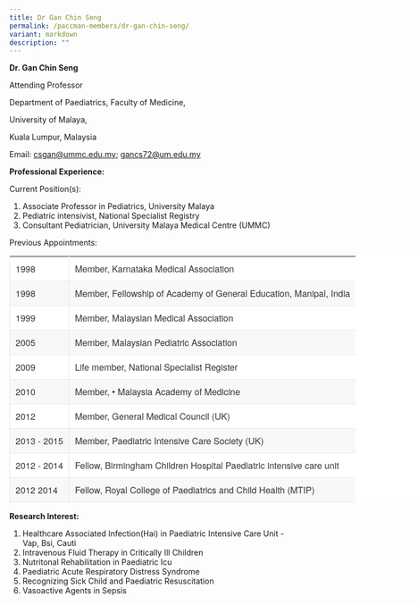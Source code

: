 ```yaml
---
title: Dr Gan Chin Seng
permalink: /paccman-members/dr-gan-chin-seng/
variant: markdown
description: ""
---
```

**Dr. Gan Chin Seng**

Attending Professor

Department of Paediatrics, Faculty of Medicine,&nbsp;

University of Malaya,

Kuala Lumpur, Malaysia

Email:&nbsp;[csgan@ummc.edu.my](mailto:csgan@ummc.edu.my);&nbsp;[gancs72@um.edu.my](mailto:gancs72@um.edu.my)  

**Professional Experience:**

Current Position(s):

1.  Associate Professor in Pediatrics, University Malaya
2.  Pediatric intensivist, National Specialist Registry
3.  Consultant Pediatrician, University Malaya Medical Centre (UMMC)

Previous Appointments:

<table style="box-sizing: border-box; border-collapse: collapse; border-spacing: 0px; background-color: rgb(255, 255, 255); width: 916.922px; color: rgb(51, 51, 51); font-family: &quot;Helvetica Neue&quot;, Helvetica, Arial, sans-serif; font-size: 16px; font-style: normal; font-variant-ligatures: normal; font-variant-caps: normal; font-weight: 400; letter-spacing: normal; orphans: 2; text-align: start; text-transform: none; widows: 2; word-spacing: 0px; -webkit-text-stroke-width: 0px; white-space: normal; text-decoration-thickness: initial; text-decoration-style: initial; text-decoration-color: initial;"><tbody style="box-sizing: border-box;"><tr style="box-sizing: border-box;"><td style="box-sizing: border-box; padding: 10px; border-bottom: 1px solid rgb(231, 231, 231); border-left: 1px solid rgb(231, 231, 231); vertical-align: top;">1998</td><td style="box-sizing: border-box; padding: 10px; border-bottom: 1px solid rgb(231, 231, 231); border-left: 1px solid rgb(231, 231, 231); vertical-align: top;">Member, Karnataka Medical Association</td></tr><tr style="box-sizing: border-box;"><td style="box-sizing: border-box; padding: 10px; border-bottom: 1px solid rgb(231, 231, 231); border-left: 1px solid rgb(231, 231, 231); vertical-align: top; background: rgb(248, 248, 248);">1998</td><td style="box-sizing: border-box; padding: 10px; border-bottom: 1px solid rgb(231, 231, 231); border-left: 1px solid rgb(231, 231, 231); vertical-align: top; background: rgb(248, 248, 248);">Member, Fellowship of Academy of General Education, Manipal, India</td></tr><tr style="box-sizing: border-box;"><td style="box-sizing: border-box; padding: 10px; border-bottom: 1px solid rgb(231, 231, 231); border-left: 1px solid rgb(231, 231, 231); vertical-align: top;">1999</td><td style="box-sizing: border-box; padding: 10px; border-bottom: 1px solid rgb(231, 231, 231); border-left: 1px solid rgb(231, 231, 231); vertical-align: top;">Member, Malaysian Medical Association</td></tr><tr style="box-sizing: border-box;"><td style="box-sizing: border-box; padding: 10px; border-bottom: 1px solid rgb(231, 231, 231); border-left: 1px solid rgb(231, 231, 231); vertical-align: top; background: rgb(248, 248, 248);">2005</td><td style="box-sizing: border-box; padding: 10px; border-bottom: 1px solid rgb(231, 231, 231); border-left: 1px solid rgb(231, 231, 231); vertical-align: top; background: rgb(248, 248, 248);">Member, Malaysian Pediatric Association</td></tr><tr style="box-sizing: border-box;"><td style="box-sizing: border-box; padding: 10px; border-bottom: 1px solid rgb(231, 231, 231); border-left: 1px solid rgb(231, 231, 231); vertical-align: top;">2009</td><td style="box-sizing: border-box; padding: 10px; border-bottom: 1px solid rgb(231, 231, 231); border-left: 1px solid rgb(231, 231, 231); vertical-align: top;">Life member, National Specialist Register</td></tr><tr style="box-sizing: border-box;"><td style="box-sizing: border-box; padding: 10px; border-bottom: 1px solid rgb(231, 231, 231); border-left: 1px solid rgb(231, 231, 231); vertical-align: top; background: rgb(248, 248, 248);">2010</td><td style="box-sizing: border-box; padding: 10px; border-bottom: 1px solid rgb(231, 231, 231); border-left: 1px solid rgb(231, 231, 231); vertical-align: top; background: rgb(248, 248, 248);">Member, • Malaysia Academy of Medicine</td></tr><tr style="box-sizing: border-box;"><td style="box-sizing: border-box; padding: 10px; border-bottom: 1px solid rgb(231, 231, 231); border-left: 1px solid rgb(231, 231, 231); vertical-align: top;">2012</td><td style="box-sizing: border-box; padding: 10px; border-bottom: 1px solid rgb(231, 231, 231); border-left: 1px solid rgb(231, 231, 231); vertical-align: top;">Member, General Medical Council (UK)</td></tr><tr style="box-sizing: border-box;"><td style="box-sizing: border-box; padding: 10px; border-bottom: 1px solid rgb(231, 231, 231); border-left: 1px solid rgb(231, 231, 231); vertical-align: top; background: rgb(248, 248, 248);">2013 - 2015</td><td style="box-sizing: border-box; padding: 10px; border-bottom: 1px solid rgb(231, 231, 231); border-left: 1px solid rgb(231, 231, 231); vertical-align: top; background: rgb(248, 248, 248);">Member, Paediatric Intensive Care Society (UK)</td></tr><tr style="box-sizing: border-box;"><td style="box-sizing: border-box; padding: 10px; border-bottom: 1px solid rgb(231, 231, 231); border-left: 1px solid rgb(231, 231, 231); vertical-align: top;">2012 - 2014</td><td style="box-sizing: border-box; padding: 10px; border-bottom: 1px solid rgb(231, 231, 231); border-left: 1px solid rgb(231, 231, 231); vertical-align: top;">Fellow, Birmingham Children Hospital Paediatric intensive care unit</td></tr><tr style="box-sizing: border-box;"><td style="box-sizing: border-box; padding: 10px; border-bottom: 1px solid rgb(231, 231, 231); border-left: 1px solid rgb(231, 231, 231); vertical-align: top; background: rgb(248, 248, 248);">2012 2014</td><td style="box-sizing: border-box; padding: 10px; border-bottom: 1px solid rgb(231, 231, 231); border-left: 1px solid rgb(231, 231, 231); vertical-align: top; background: rgb(248, 248, 248);">Fellow, Royal College of Paediatrics and Child Health (MTIP)</td></tr></tbody></table>

**Research Interest:**

1.  Healthcare Associated Infection(Hai) in Paediatric Intensive Care Unit - Vap, Bsi, Cauti
2.  Intravenous Fluid Therapy in Critically Ill Children
3.  Nutritonal Rehabilitation in Paediatric Icu
4.  Paediatric Acute Respiratory Distress Syndrome
5.  Recognizing Sick Child and Paediatric Resuscitation
6.  Vasoactive Agents in Sepsis